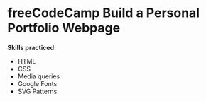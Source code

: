 # freeCodeCamp Build a Personal Portfolio Webpage

**Skills practiced:**

- HTML
- CSS
- Media queries
- Google Fonts
- SVG Patterns